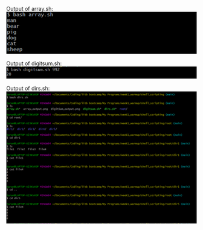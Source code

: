 Output of array.sh:<br>
![Output of array.sh](/week1_warmup/shell_scripting/array_output.png)

Output of digitsum.sh:<br>
![Output of digitsum.sh](/week1_warmup/shell_scripting/digitSum_output.png)

Output of dirs.sh:<br>
![Output of dirs.sh](/week1_warmup/shell_scripting/dirs_output.png)
